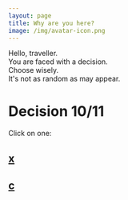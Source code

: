```yaml
---
layout: page
title: Why are you here?
image: /img/avatar-icon.png
---
```


Hello, traveller.  
You are faced with a decision.  
Choose wisely.  
It's not as random as may appear.  
  
# Decision 10/11
Click on one:  
## [x](x)
## [c](c)
